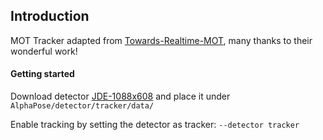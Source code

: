 ## Introduction
MOT Tracker adapted from [Towards-Realtime-MOT](https://github.com/Zhongdao/Towards-Realtime-MOT), many thanks to their wonderful work!

#### Getting started
Download detector [JDE-1088x608](https://github.com/Zhongdao/Towards-Realtime-MOT#pretrained-model-and-baseline-models) and place it under `AlphaPose/detector/tracker/data/`

Enable tracking by setting the detector as tracker: `--detector tracker`